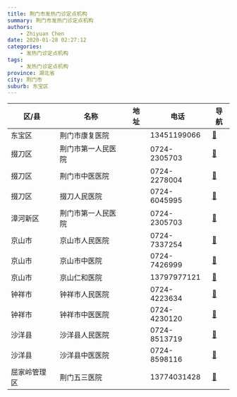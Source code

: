 ```yaml
---
title: 荆门市发热门诊定点机构
summary: 荆门市发热门诊定点机构
authors: 
    - Zhiyuan Chen
date: 2020-01-28 02:27:12
categories: 
    - 发热门诊定点机构
tags: 
    - 发热门诊定点机构
province: 湖北省
city: 荆门市
suburb: 东宝区
---
```


|  区/县  |  名称  |  地址  |  电话  |  导航  |
|------|-------|------|------|------|
|  东宝区  |  荆门市康复医院  |    |  13451199066  |  [🧭](https://ditu.amap.com/search?query=荆门市康复医院)  
|  掇刀区  |  荆门市第一人民医院  |    |  0724-2305703  |  [🧭](https://ditu.amap.com/search?query=荆门市第一人民医院)  
|  掇刀区  |  荆门市中医医院  |    |  0724-2278004  |  [🧭](https://ditu.amap.com/search?query=荆门市中医医院)  
|  掇刀区  |  掇刀人民医院  |    |  0724-6045995  |  [🧭](https://ditu.amap.com/search?query=掇刀人民医院)  
|  漳河新区  |  荆门市第一人民医院  |    |  0724-2305703  |  [🧭](https://ditu.amap.com/search?query=荆门市第一人民医院)  
|  京山市  |  京山市人民医院  |    |  0724-7337254  |  [🧭](https://ditu.amap.com/search?query=京山市人民医院)  
|  京山市  |  京山市中医院  |    |  0724-7426999  |  [🧭](https://ditu.amap.com/search?query=京山市中医院)  
|  京山市  |  京山仁和医院  |    |  13797977121  |  [🧭](https://ditu.amap.com/search?query=京山仁和医院)  
|  钟祥市  |  钟祥市人民医院  |    |  0724-4223634  |  [🧭](https://ditu.amap.com/search?query=钟祥市人民医院)  
|  钟祥市  |  钟祥市中医医院  |    |  0724-4230120  |  [🧭](https://ditu.amap.com/search?query=钟祥市中医医院)  
|  沙洋县  |  沙洋县人民医院  |    |  0724-8513719  |  [🧭](https://ditu.amap.com/search?query=沙洋县人民医院)  
|  沙洋县  |  沙洋县中医医院  |    |  0724-8598116  |  [🧭](https://ditu.amap.com/search?query=沙洋县中医医院)  
|  屈家岭管理区  |  荆门五三医院  |    |  13774031428  |  [🧭](https://ditu.amap.com/search?query=荆门五三医院)  

